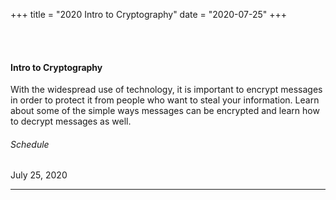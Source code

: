 +++
title = "2020 Intro to Cryptography"
date = "2020-07-25"
+++   

<br><br>

#### Intro to Cryptography ####

With the widespread use of technology, it is important to encrypt messages in order to protect it from people who want to steal your information. Learn about some of the simple ways messages can be encrypted and learn how to decrypt messages as well.

###### Schedule ######
July 25, 2020

---
